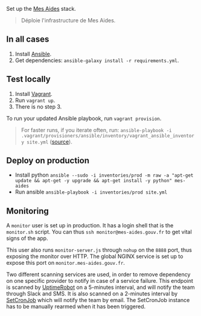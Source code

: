Set up the [Mes Aides](https://mes-aides.gouv.fr) stack.

> Déploie l'infrastructure de Mes Aides.


In all cases
------------

1. Install [Ansible](http://www.ansible.com).
2. Get dependencies: `ansible-galaxy install -r requirements.yml`.


Test locally
------------

1. Install [Vagrant](https://www.vagrantup.com).
2. Run `vagrant up`.
3. There is no step 3.

To run your updated Ansible playbook, run `vagrant provision`.

> For faster runs, if you iterate often, run: `ansible-playbook -i .vagrant/provisioners/ansible/inventory/vagrant_ansible_inventory site.yml` ([source](http://docs.ansible.com/ansible/guide_vagrant.html#running-ansible-manually)).


Deploy on production
--------------------

 * Install python `ansible --sudo -i inventories/prod -m raw -a "apt-get update && apt-get -y upgrade && apt-get install -y python" mes-aides`
 * Run ansible `ansible-playbook -i inventories/prod site.yml`


Monitoring
----------

A `monitor` user is set up in production. It has a login shell that is the `monitor.sh` script. You can thus `ssh monitor@mes-aides.gouv.fr` to get vital signs of the app.

This user also runs `monitor-server.js` through `nohup` on the `8888` port, thus exposing the monitor over HTTP. The global NGINX service is set up to expose this port on `monitor.mes-aides.gouv.fr`.

Two different scanning services are used, in order to remove dependency on one specific provider to notify in case of a service failure.
This endpoint is scanned by [UptimeRobot](https://uptimerobot.com) on a 5-minutes interval, and will notify the team through Slack and SMS. It is also scanned on a 2-minutes interval by [SetCronJob](https://www.setcronjob.com) which will notify the team by email. The SetCronJob instance has to be manually rearmed when it has been triggered.
